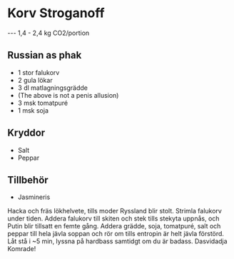 
# Korv Stroganoff
---  1,4 - 2,4 kg CO2/portion 

## Russian as phak
* 1 stor falukorv
* 2 gula lökar
* 3 dl matlagningsgrädde
* (The above is not a penis allusion)
* 3 msk tomatpuré
* 1 msk soja

## Kryddor
* Salt
* Peppar

## Tillbehör
* Jasmineris

Hacka och fräs lökhelvete, tills moder Ryssland blir stolt. Strimla falukorv under tiden. Addera falukorv till skiten och stek tills stekyta uppnås, och Putin blir tillsatt en femte gång. Addera grädde, soja, tomatpuré, salt och peppar till hela jävla soppan och rör om tills entropin är helt jävla förstörd. Låt stå i ~5 min, lyssna på hardbass samtidgt om du är badass. Dasvidadja Komrade!
